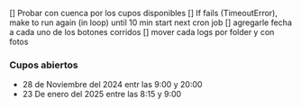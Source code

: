 [] Probar con cuenca por los cupos disponibles
[] If fails (TimeoutError), make to run again (in loop) until 10 min start next cron job
[] agregarle fecha a cada uno de los botones corridos
[] mover cada logs por folder y con fotos


### Cupos abiertos
- 28 de Noviembre del 2024 entr las 9:00 y 20:00
- 23 De enero del 2025 entre las 8:15 y 9:00